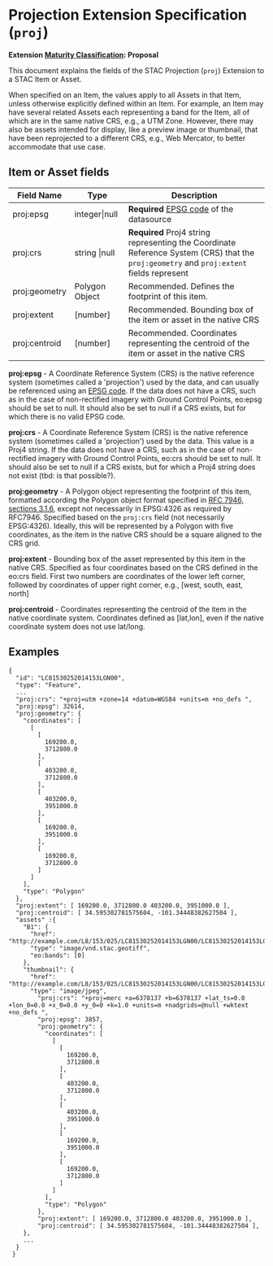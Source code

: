# Projection Extension Specification (`proj`)

**Extension [Maturity Classification](../README.md#extension-maturity): Proposal**

This document explains the fields of the STAC Projection (`proj`) Extension to a STAC Item or Asset. 

When specified on an Item, the values apply to all Assets in that Item, unless otherwise explicitly defined within an Item.  For example, an Item may have several related Assets each representing a band for the Item, all of which are in the same native CRS, e.g., a UTM Zone.  However, there may also be assets intended for display, like a preview image or thumbnail, that have been reprojected to a different CRS, e.g., Web Mercator, to better accommodate that use case.

## Item or Asset fields

| Field Name       | Type                     | Description |
| ---------------- | ------------------------ | ----------- |
| proj:epsg        | integer\|null  | **Required** [EPSG code](http://www.epsg-registry.org/) of the datasource |
| proj:crs         | string \|null  | **Required** Proj4 string representing the Coordinate Reference System (CRS) that the `proj:geometry` and `proj:extent` fields represent |
| proj:geometry    | Polygon Object | Recommended. Defines the footprint of this item. |
| proj:extent      | [number]       | Recommended. Bounding box of the item or asset in the native CRS |
| proj:centroid    | [number]       | Recommended. Coordinates representing the centroid of the item or asset in the native CRS |

**proj:epsg** - A Coordinate Reference System (CRS) is the native reference system (sometimes called a
'projection') used by the data, and can usually be referenced using an [EPSG code](http://epsg.io).
If the data does not have a CRS, such as in the case of non-rectified imagery with Ground Control
Points, eo:epsg should be set to null. It should also be set to null if a CRS exists, but for which
there is no valid EPSG code.

**proj:crs** - A Coordinate Reference System (CRS) is the native reference system (sometimes called a
'projection') used by the data. This value is a Proj4 string.
If the data does not have a CRS, such as in the case of non-rectified imagery with Ground Control
Points, eo:crs should be set to null. It should also be set to null if a CRS exists, but for which
a Proj4 string does not exist (tbd: is that possible?).

**proj:geometry** - A Polygon object representing the footprint of this item, formatted according the Polygon object format specified in [RFC 7946, sections 3.1.6](https://tools.ietf.org/html/rfc7946), except not necessarily in EPSG:4326 as required by RFC7946.  Specified based on the `proj:crs` field (not necessarily EPSG:4326). Ideally, this will be represented by a Polygon with five coordinates, as the item in the native CRS should be a square aligned to the CRS grid.

**proj:extent** - Bounding box of the asset represented by this item in the native CRS. Specified as four coordinates based on the CRS defined in the eo:crs field.  First two numbers are coordinates of the lower left corner, followed by coordinates of upper right corner, e.g., \[west, south, east, north]

**proj:centroid** - Coordinates representing the centroid of the item in the native coordinate system.  Coordinates defined as \[lat,lon], even if the native coordinate system does not use lat/long.

## Examples

```
{
  "id": "LC81530252014153LGN00",
  "type": "Feature",
  ...
  "proj:crs": "+proj=utm +zone=14 +datum=WGS84 +units=m +no_defs ",
  "proj:epsg": 32614,
  "proj:geometry": {
    "coordinates": [
      [
        [
          169200.0,
          3712800.0
        ],
        [
          403200.0,
          3712800.0
        ],
        [
          403200.0,
          3951000.0
        ],
        [
          169200.0,
          3951000.0
        ],
        [
          169200.0,
          3712800.0
        ]
      ]
    ],
    "type": "Polygon"
  },
  "proj:extent": [ 169200.0, 3712800.0 403200.0, 3951000.0 ],
  "proj:centroid": [ 34.595302781575604, -101.34448382627504 ],
  "assets" :{
    "B1": {
      "href": "http://example.com/L8/153/025/LC81530252014153LGN00/LC81530252014153LGN00_B1.TIF",
      "type": "image/vnd.stac.geotiff",
      "eo:bands": [0]
    },
    "thumbnail": {
      "href": "http://example.com/L8/153/025/LC81530252014153LGN00/LC81530252014153LGN00_thumbnail.jpg",
      "type": "image/jpeg",
        "proj:crs": "+proj=merc +a=6378137 +b=6378137 +lat_ts=0.0 +lon_0=0.0 +x_0=0.0 +y_0=0 +k=1.0 +units=m +nadgrids=@null +wktext +no_defs ",
        "proj:epsg": 3857,
        "proj:geometry": {
          "coordinates": [
            [
              [
                169200.0,
                3712800.0
              ],
              [
                403200.0,
                3712800.0
              ],
              [
                403200.0,
                3951000.0
              ],
              [
                169200.0,
                3951000.0
              ],
              [
                169200.0,
                3712800.0
              ]
            ]
          ],
          "type": "Polygon"
        },
        "proj:extent": [ 169200.0, 3712800.0 403200.0, 3951000.0 ],
        "proj:centroid": [ 34.595302781575604, -101.34448382627504 ],
    },
    ...
  }
 }
```
